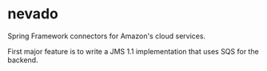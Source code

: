 nevado
======

Spring Framework connectors for Amazon's cloud services.

First major feature is to write a JMS 1.1 implementation that uses SQS for the backend.
